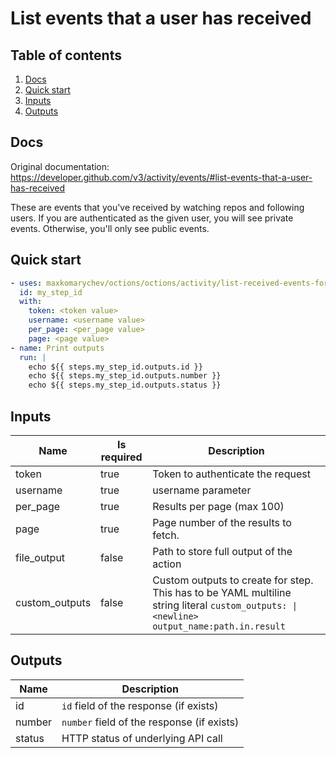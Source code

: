 # List events that a user has received

## Table of contents

1. [Docs](#docs)
1. [Quick start](#quick-start)
1. [Inputs](#inputs)
1. [Outputs](#outputs)

<a name="quick-start" ></a>
## Docs

Original documentation: https://developer.github.com/v3/activity/events/#list-events-that-a-user-has-received

These are events that you've received by watching repos and following users. If you are authenticated as the given user, you will see private events. Otherwise, you'll only see public events.


<a name="quick start" ></a>
## Quick start

```yaml
- uses: maxkomarychev/octions/octions/activity/list-received-events-for-user@master
  id: my_step_id
  with:
    token: <token value>
    username: <username value>
    per_page: <per_page value>
    page: <page value>
- name: Print outputs
  run: |
    echo ${{ steps.my_step_id.outputs.id }}
    echo ${{ steps.my_step_id.outputs.number }}
    echo ${{ steps.my_step_id.outputs.status }}
```


<a name="inputs" ></a>
## Inputs

| Name | Is required | Description |
|---|---|---|
|token|true|Token to authenticate the request
|username|true|username parameter
|per_page|true|Results per page (max 100)
|page|true|Page number of the results to fetch.
|file_output|false|Path to store full output of the action
|custom_outputs|false|Custom outputs to create for step. This has to be YAML multiline string literal `custom_outputs: \|<newline> output_name:path.in.result`

<a name="outputs" ></a>
## Outputs

| Name | Description |
|---|---|
|id|`id` field of the response (if exists)|
|number|`number` field of the response (if exists)|
|status|HTTP status of underlying API call|

